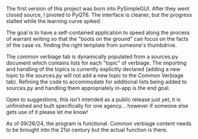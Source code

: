 The first version of this project was born into PySimpleGUI. After they went closed source, I pivoted to PyQT6. The interface is cleaner, but the progress stalled while the learning curve spiked.

The goal is to have a self-contained application to speed along the process of warrant writing so that the "boots on the ground" can focus on the facts of the case vs. finding the right template from someone's thumbdrive. 

The common verbiage tab is dynamically populated from a sources.py document which contains lists for each "topic" of verbiage. The importing and handling of the topics is currently explicitly declared (adding a new topic to the sources.py will not add a new topic to the Common Verbiage tab). Refining the code to accommodate for additional lists being added to sources.py and handling them appropriately in-app is the end goal.

Open to suggestions, this isn't intended as a public release just yet, it is unfinished and built specifically for one agency... however if someone else gets use of it please let me know!

As of 09/26/24, the program is functional. Common verbiage content needs to be brought into the 21st century but the actual function is there.
